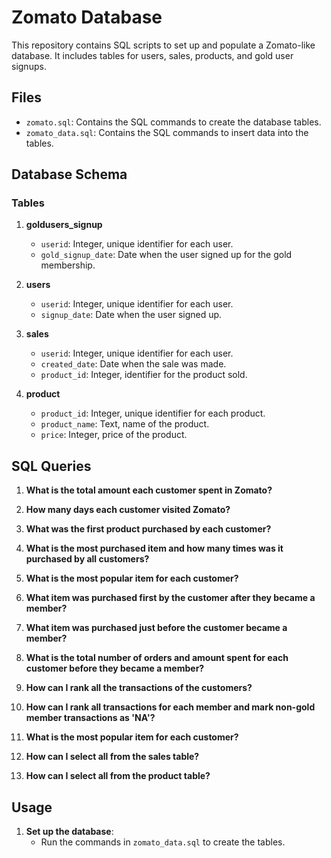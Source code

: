 # Zomato Database

This repository contains SQL scripts to set up and populate a Zomato-like database. It includes tables for users, sales, products, and gold user signups.

## Files

- `zomato.sql`: Contains the SQL commands to create the database tables.
- `zomato_data.sql`: Contains the SQL commands to insert data into the tables.

## Database Schema

### Tables

1. **goldusers_signup**
   - `userid`: Integer, unique identifier for each user.
   - `gold_signup_date`: Date when the user signed up for the gold membership.

2. **users**
   - `userid`: Integer, unique identifier for each user.
   - `signup_date`: Date when the user signed up.

3. **sales**
   - `userid`: Integer, unique identifier for each user.
   - `created_date`: Date when the sale was made.
   - `product_id`: Integer, identifier for the product sold.

4. **product**
   - `product_id`: Integer, unique identifier for each product.
   - `product_name`: Text, name of the product.
   - `price`: Integer, price of the product.

## SQL Queries

1. **What is the total amount each customer spent in Zomato?**

2. **How many days each customer visited Zomato?**

3. **What was the first product purchased by each customer?**

4. **What is the most purchased item and how many times was it purchased by all customers?**

5. **What is the most popular item for each customer?**

6. **What item was purchased first by the customer after they became a member?**

7. **What item was purchased just before the customer became a member?**

8. **What is the total number of orders and amount spent for each customer before they became a member?**

9. **How can I rank all the transactions of the customers?**

10. **How can I rank all transactions for each member and mark non-gold member transactions as 'NA'?**

11. **What is the most popular item for each customer?**

12. **How can I select all from the sales table?**

13. **How can I select all from the product table?**

## Usage

1. **Set up the database**:
   - Run the commands in `zomato_data.sql` to create the tables.
   
  
